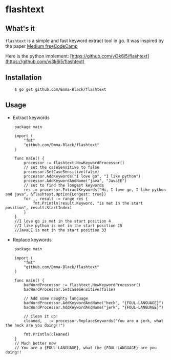 # flashtext


## What's it
`flashtext` is a simple and fast keyword extract tool in go. It was inspired by the paper [Medium freeCodeCamp](https://medium.freecodecamp.org/regex-was-taking-5-days-flashtext-does-it-in-15-minutes-55f04411025f) 

Here is the python implement:  [https://github.com/vi3k6i5/flashtext](https://github.com/vi3k6i5/flashtext)


## Installation

```
    $ go get github.com/Emma-Black/flashtext

```

## Usage

- Extract keywords
```
    package main

    import (
        "fmt"
        "github.com/Emma-Black/flashtext"
    )

    func main() {
        processor := flashtext.NewKeywordProcessor()
        // set the caseSensitive to false
        processor.SetCaseSensitive(false)
        processor.AddKeywords("I love go", "I like python")
        processor.AddKeywordAndName("java", "JavaEE")
        // set to find the longest keywords
        res := processor.ExtractKeywords("Hi, I love go, I like python and java", &flashtext.Option{Longest: true})
        for _, result := range res {
            fmt.Println(result.Keyword, "is met in the start position", result.StartIndex)
        }
    }
    //I love go is met in the start position 4
    //I like python is met in the start position 15
    //JavaEE is met in the start position 33
```
 

- Replace keywords
```
    package main

    import (
        "fmt"
        "github.com/Emma-Black/flashtext"
    )

    func main() {
        badWordProcessor := flashtext.NewKeywordProcessor()
        badWordProcessor.SetCaseSensitive(false)

        // Add some naughty language
        badWordProcessor.AddKeywordAndName("heck", "{FOUL-LANGUAGE}")
        badWordProcessor.AddKeywordAndName("jerk", "{FOUL-LANGUAGE}")

        // Clean it up!
        cleaned, _ := processor.ReplaceKeywords("You are a jerk, what the heck are you doing!!")

        fmt.Println(cleaned)
    }
    // Much better now
    // You are a {FOUL-LANGUAGE}, what the {FOUL-LANGUAGE} are you doing!!
```
